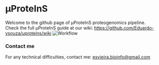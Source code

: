 # μProteInS
Welcome to the github page of μProteInS proteogenomics pipeline.\
Check the full μProteInS guide at our wiki: https://github.com/Eduardo-vsouza/uproteins/wiki
![Workflow](https://github.com/Eduardo-vsouza/uproteins/blob/master/images/figure_1_no_layers.tif)

### Contact me
For any technical difficulties, contact me: esvieira.bioinfo@gmail.com
